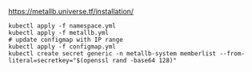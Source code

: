https://metallb.universe.tf/installation/

```
kubectl apply -f namespace.yml
kubectl apply -f metallb.yml
# update configmap with IP range
kubectl apply -f configmap.yml
kubectl create secret generic -n metallb-system memberlist --from-literal=secretkey="$(openssl rand -base64 128)"
```
